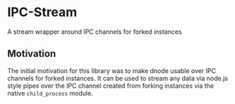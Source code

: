 IPC-Stream
==========
A stream wrapper around IPC channels for forked instances


Motivation
----------
The initial motivation for this library was to make dnode usable over IPC
channels for forked instances. It can be used to stream any data via node.js
style pipes over the IPC channel created from forking instances via the native
`child_process` module.